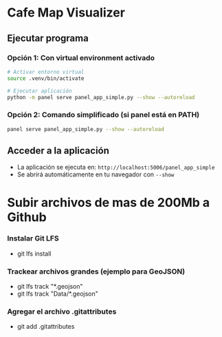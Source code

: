 # Cafe Map Visualizer

## Ejecutar programa

### Opción 1: Con virtual environment activado
```bash
# Activar entorno virtual
source .venv/bin/activate

# Ejecutar aplicación
python -m panel serve panel_app_simple.py --show --autoreload
```

### Opción 2: Comando simplificado (si panel está en PATH)
```bash
panel serve panel_app_simple.py --show --autoreload
```

## Acceder a la aplicación
- La aplicación se ejecuta en: `http://localhost:5006/panel_app_simple`
- Se abrirá automáticamente en tu navegador con `--show`

# Subir archivos de mas de 200Mb a Github

### Instalar Git LFS
- git lfs install

### Trackear archivos grandes (ejemplo para GeoJSON)
- git lfs track "*.geojson"
- git lfs track "Data/*.geojson"

### Agregar el archivo .gitattributes
- git add .gitattributes

